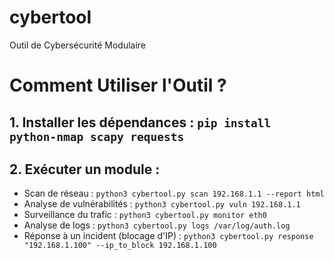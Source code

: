# cybertool
Outil de Cybersécurité Modulaire

# Comment Utiliser l'Outil ?
## 1. **Installer les dépendances** :   ```pip install python-nmap scapy requests   ```
## 2. **Exécuter un module** :
- Scan de réseau :     ```python3 cybertool.py scan 192.168.1.1 --report html     ```
- Analyse de vulnérabilités :     ```python3 cybertool.py vuln 192.168.1.1     ```
- Surveillance du trafic :     ```python3 cybertool.py monitor eth0     ```
- Analyse de logs :     ```python3 cybertool.py logs /var/log/auth.log     ```
- Réponse à un incident (blocage d'IP) :     ```python3 cybertool.py response "192.168.1.100" --ip_to_block 192.168.1.100     ```
